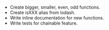 - Create bigger, smaller, even, odd functions.
- Create isXXX alias from lodash.
- Write inline documentation for new functions.
- Write tests for chainable feature.